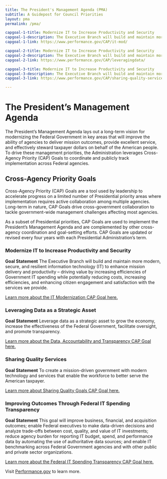 ```yaml
---
title: The President's Management Agenda (PMA)
subtitle: A Guidepost for Council Priorities
layout: pma
permalink: /pma/

capgoal-1-title: Modernize IT to Increase Productivity and Security
capgoal-1-description: The Executive Branch will build and maintain more modern, secure, and resilient information technology (IT) to enhance mission delivery and productivity – driving value by increasing efficiencies of Government IT spending while potentially reducing costs, increasing efficiencies, and enhancing citizen engagement and satisfaction with the services we provide.
capgoal-1-link: https://www.performance.gov/CAP/it-mod/

capgoal-2-title: Modernize IT to Increase Productivity and Security
capgoal-2-description: The Executive Branch will build and maintain more modern, secure, and resilient information technology (IT) to enhance mission delivery and productivity – driving value by increasing efficiencies of Government IT spending while potentially reducing costs, increasing efficiencies, and enhancing citizen engagement and satisfaction with the services we provide.
capgoal-2-link: https://www.performance.gov/CAP/leveragingdata/

capgoal-3-title: Modernize IT to Increase Productivity and Security
capgoal-3-description: The Executive Branch will build and maintain more modern, secure, and resilient information technology (IT) to enhance mission delivery and productivity – driving value by increasing efficiencies of Government IT spending while potentially reducing costs, increasing efficiencies, and enhancing citizen engagement and satisfaction with the services we provide.
capgoal-3-link: https://www.performance.gov/CAP/sharing-quality-services/

---
```


# The President’s Management Agenda #

The President’s Management Agenda lays out a long-term vision for modernizing the Federal Government in key areas that will improve the ability of agencies to deliver mission outcomes, provide excellent service, and effectively steward taxpayer dollars on behalf of the American people. To drive these management priorities, the Administration leverages Cross-Agency Priority (CAP) Goals to coordinate and publicly track implementation across Federal agencies.

## Cross-Agency Priority Goals ##

Cross-Agency Priority (CAP) Goals are a tool used by leadership to accelerate progress on a limited number of Presidential priority areas where implementation requires active collaboration among multiple agencies. Long-term in nature, CAP Goals drive cross-government collaboration to tackle government-wide management challenges affecting most agencies.

As a subset of Presidential priorities, CAP Goals are used to implement the President’s Management Agenda and are complemented by other cross-agency coordination and goal-setting efforts. CAP Goals are updated or revised every four years with each Presidential Administration’s term.

### Modernize IT to Increase Productivity and Security ###

**Goal Statement**
The Executive Branch will build and maintain more modern, secure, and resilient information technology (IT) to enhance mission delivery and productivity – driving value by increasing efficiencies of Government IT spending while potentially reducing costs, increasing efficiencies, and enhancing citizen engagement and satisfaction with the services we provide.

[Learn more about the IT Modernization CAP Goal here.](https://www.performance.gov/CAP/it-mod/)

### Leveraging Data as a Strategic Asset ###

**Goal Statement**
Leverage data as a strategic asset to grow the economy, increase the effectiveness of the Federal Government, facilitate oversight, and promote transparency.

[Learn more about the Data, Accountability and Transparency CAP Goal here.](https://www.performance.gov/CAP/leveragingdata/)

### Sharing Quality Services ###

**Goal Statement**
To create a mission-driven government with modern technology and services that enable the workforce to better serve the American taxpayer.

[Learn more about Sharing Quality Goals CAP Goal here.](https://www.performance.gov/CAP/sharing-quality-services/)

### Improving Outcomes Through Federal IT Spending Transparency ###

**Goal Statement**
This goal will improve business, financial, and acquisition outcomes; enable Federal executives to make data-driven decisions and analyze trade-offs between cost, quality, and value of IT investments; reduce agency burden for reporting IT budget, spend, and performance data by automating the use of authoritative data sources; and enable IT benchmarking across Federal Government agencies and with other public and private sector organizations.

[Learn more about the Federal IT Spending Transparency CAP Goal here.](https://www.performance.gov/CAP/tbm/)


Visit [Performance.gov](https://www.performance.gov/) to learn more.
